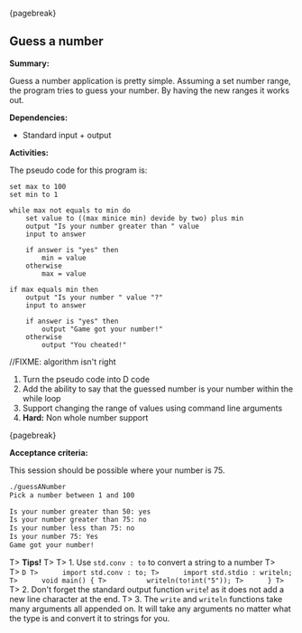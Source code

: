 {pagebreak}

## Guess a number
**Summary:**

Guess a number application is pretty simple. Assuming a set number range, the program tries to guess your number. By having the new ranges it works out.

**Dependencies:**

- Standard input + output

**Activities:**

The pseudo code for this program is:

```psuedo
set max to 100
set min to 1

while max not equals to min do
	set value to ((max minice min) devide by two) plus min
	output "Is your number greater than " value
	input to answer
	
	if answer is "yes" then
		min = value
	otherwise
		max = value

if max equals min then
	output "Is your number " value "?"
	input to answer

	if answer is "yes" then
		output "Game got your number!"
	otherwise
		output "You cheated!"
```
//FIXME: algorithm isn't right

1. Turn the pseudo code into D code
2. Add the ability to say that the guessed number is your number within the while loop
3. Support changing the range of values using command line arguments
4. **Hard:** Non whole number support

{pagebreak}

**Acceptance criteria:**

This session should be possible where your number is 75.

```sh
./guessANumber
Pick a number between 1 and 100

Is your number greater than 50: yes
Is your number greater than 75: no
Is your number less than 75: no
Is your number 75: Yes
Game got your number!
```

T> **Tips!**
T>
T> 1. Use ``std.conv : to`` to convert a string to a number
T>     
T>     ```D
T>      import std.conv : to;
T>      import std.stdio : writeln;
T>      void main() {
T>          writeln(to!int("5"));
T>      }
T>     ```
T> 2. Don't forget the standard output  function ``write``! as it does not add a new line character at the end.
T> 3. The ``write`` and ``writeln`` functions take many arguments all appended on. It will take any arguments no matter what the type is and convert it to strings for you.